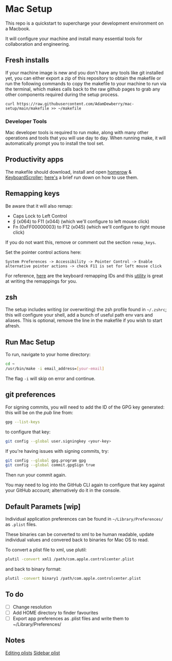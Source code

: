 # Mac Setup

This repo is a quickstart to supercharge your development environment on a Macbook.

It will configure your machine and install many essential tools for collaboration and engineering.

## Fresh installs

If your machine image is new and you don't have any tools like git installed yet, you can either export a zip of this repository to obtain the makefile or run the following commands to copy the makefile to your machine to run via the terminal, which makes calls back to the raw github pages to grab any other components required during the setup process.

    curl https://raw.githubusercontent.com/AdamDewberry/mac-setup/main/makefile >> ~/makefile    
    
### Developer Tools

Mac developer tools is required to run _make_, along with many other operations and tools that you will use day to day. When running make, it will automatically prompt you to install the tool set.

## Productivity apps

The makefile should download, install and open [homerow](https://www.homerow.app/) & [KeyboardScroller](https://github.com/dexterleng/KeyboardScroller.docs); [here's](https://dewberry.dev/engineering/workflow-productivity.html#intermediate) a brief run down on how to use them.

## Remapping keys

Be aware that it will also remap:
- Caps Lock to Left Control
- *§* (x064) to F11 (x044) (which we'll configure to left mouse click)
- Fn (0xFF00000003) to F12 (x045) (which we'll configure to right mouse click)
 
If you do not want this, remove or comment out the section `remap_keys`.

Set the pointer control actions here:

    System Preferences -> Accessibility -> Pointer Control -> Enable alternative pointer actions -> check F11 is set for left mouse click

For reference, [here](https://developer.apple.com/library/archive/technotes/tn2450/_index.html#//apple_ref/doc/uid/DTS40017618-CH1-KEY_TABLE_USAGES) are the keyboard remapping IDs and this [utility](https://hidutil-generator.netlify.app/) is great at writing the remappings for you.

## zsh

The setup includes writing (or overwriting) the zsh profile found in `~/.zshrc`; this will configure your shell, add a bunch of useful path env vars and aliases. This is optional, remove the line in the makefile if you wish to start afresh.

## Run Mac Setup

To run, navigate to your home directory:

```bash
cd ~
/usr/bin/make -i email_address=[your-email]
```

The flag `-i` will skip on error and continue.

## git preferences

For signing commits, you will need to add the ID of the GPG key generated: this will be on the _pub_ line from:

```bash
gpg --list-keys
```

to configure that key:

```bash
git config --global user.signingkey <your-key>
```

If you're having issues with signing commits, try:

```bash
git config --global gpg.program gpg
git config --global commit.gpgSign true
```

Then run your commit again.

You may need to log into the GitHub CLI again to configure that key against your GitHub account; alternatively do it in the console.

## Default Paramets [wip]

Individual application preferences can be found in `~/Library/Preferences/` as `.plist` files.

These binaries can be converted to xml to be human readable, update individual values and convered back to binaries for Mac OS to read. 

To convert a plist file to xml, use plutil:

```bash
plutil -convert xml1 /path/com.apple.controlcenter.plist     
```

and back to binary format:

```bash
plutil -convert binary1 /path/com.apple.controlcenter.plist
```

## To do

- [ ] Change resolution
- [ ] Add HOME directory to finder favourites
- [ ] Export app preferences as .plist files and write them to ~/Library/Preferences/

## Notes

[Editing plists](https://georgegarside.com/blog/macos/finder-sidebar-preferences-location/)
[Sidebar plist](https://georgegarside.com/blog/macos/finder-sidebar-preferences-location/)

